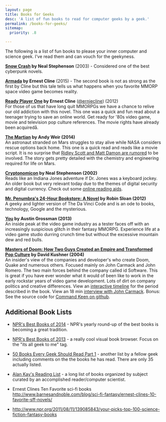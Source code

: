 ```yaml
---
layout: page
title: Books for Geeks
desc: 'A list of fun books to read for computer geeks by a geek.'
permalink: /books-for-geeks/
sitemap:
  priority: .8

---
```


The following is a list of fun books to please your inner computer and science geek. I've read them and can vouch for the geekyness.

**[Snow Crash](http://amzn.to/1WZR8I4) by Neal Stephenson** (2003) - Considered one of the best cyberpunk novels.

**[Armada][7] by Ernest Cline** (2015) - The second book is not as strong as the first by Cline but this tale tells us what happens when you favorite MMORP space video game becomes reality.

**[Ready Player One][6] by Ernest Cline** ([@erniecline](https://twitter.com/erniecline)) (2012)<br>
For those of us that have long quit MMORPGs we have a chance to relive our old addiction with this novel. This one was a quick and fun read about a teenager trying to save an online world. Get ready for '80s video game, movie and television pop culture references. The movie rights have already been acquiredå.


**[The Martian][1] by Andy Weir (2014)**<br>
An astronaut stranded on Mars struggles to stay alive while NASA considers rescue options back home. This one is a quick read and reads like a movie script. It is no surprise that [Ridley Scott and Matt Damon are rumored](http://www.hollywoodreporter.com/heat-vision/ridley-scott-direct-matt-damon-703887) to be involved. The story gets pretty detailed with the chemistry and engineering required for life on Mars.

**[Cryptonomicon][2] by Neal Stephenson (2002)**<br>
Reads like an Indiana Jones adventure if Dr. Jones was a keyboard jockey. An older book but very relevant today due to the themes of digital security and digital currency. Check out some [online reading aids](/blog/cryptonomicon-the-ultimate-computer-geek-novel-reading-aids).

**[Mr. Penumbra's 24-Hour Bookstore: A Novel][3] by Robin Sloan (2012)**<br>
A geeky and lighter version of The Da Vinci Code and is an ode to books, technology, Google and the mysterious.

**[You][4] by Austin Grossman (2013)**<br>
An inside peak at the video game industry as a tester faces off with an increasingly suspicious glitch in their fantasy MMORPG. Experience life at a video game studio durring crunch time but without the excessive mountain dew and red bulls.

**[Masters of Doom: How Two Guys Created an Empire and Transformed Pop Culture][5] by David Kushner (2004)**<br>
An insider's view of the companies and developer's who create Doom, Quake and numerous others. Focused mainly on John Carmack and John Romero. The two main forces behind the company called id Software. This is great if you have ever wonder what it would of been like to work in the early rockstar years of video game development. Lots of dirt on company politics and creative differences. View an <a href="http://www.jokecamp.com/doom">interactive timeline</a> for the period described in the book. View an 18 min <a href="http://youtu.be/NYa8kirsUfg">interview with John Carmack</a>. Bonus: See the source code for [Command Keen on github](https://github.com/keendreams/keen).

## Additional Book Lists

- [NPR's Best Books of 2014](http://apps.npr.org/best-books-2014/#/tag/its-all-geek-to-me) - NPR's yearly round-up of the best books is becoming a great tradition.

- [NPR's Best Books of 2013](http://apps.npr.org/best-books-2013/#/tag/its-all-geek-to-me "Best Books of 2013 by NPR") - a really cool visual book browser. Focus on the "its all geek to me" tag.

- [50 Books Every Geek Should Read Part 1](http://www.amazon.com/Books-Every-Geek-Should-Read/lm/RNB6EQAZW3MSX/?_encoding=UTF8&amp;camp=1789&amp;creative=390957&amp;linkCode=ur2&amp;tag=jokecamp-20) - another list by a fellow geek including comments on the the books he has read. There are only 35 actually listed.

- [Alan Kay's Reading List](http://c2.com/cgi/wiki?AlanKaysReadingList) - a long list of books organized by subject curated by an accomplished reader/computer scientist.

- Ernest Clines Ten Favorite sci-fi books http://www.barnesandnoble.com/blog/sci-fi-fantasy/ernest-clines-10-favorite-sff-novels/

- http://www.npr.org/2011/08/11/139085843/your-picks-top-100-science-fiction-fantasy-books

[1]: http://www.amazon.com/gp/product/B00EMXBDMA/ref=as_li_tl?ie=UTF8&camp=1789&creative=390957&creativeASIN=B00EMXBDMA&linkCode=as2&tag=jokecamp-20&linkId=7IRGJBD2LF73UZCF
[2]: http://www.amazon.com/gp/product/0060512806/ref=as_li_ss_tl?ie=UTF8&amp;camp=1789&amp;creative=390957&amp;creativeASIN=0060512806&amp;linkCode=as2&amp;tag=jokecamp-20

[3]: http://www.amazon.com/gp/product/B008FPOIT6/ref=as_li_ss_tl?ie=UTF8&amp;camp=1789&amp;creative=390957&amp;creativeASIN=B008FPOIT6&amp;linkCode=as2&amp;tag=jokecamp-20

[4]: http://www.amazon.com/gp/product/0316198536/ref=as_li_ss_tl?ie=UTF8&amp;camp=1789&amp;creative=390957&amp;creativeASIN=0316198536&amp;linkCode=as2&amp;tag=jokecamp-20

[5]: http://www.amazon.com/gp/product/0812972155?ie=UTF8&amp;camp=213733&amp;creative=393185&amp;creativeASIN=0812972155&amp;linkCode=shr&amp;tag=jokecamp-20&amp;qid=1384718277&amp;sr=1-1

[6]: http://www.amazon.com/gp/product/B004J4WKUQ/ref=as_li_tl?ie=UTF8&camp=1789&creative=390957&creativeASIN=B004J4WKUQ&linkCode=as2&tag=jokecamp-20&linkId=7SVJYT25NBJAUOLK

[7]:http://www.amazon.com/gp/product/0804137250/ref=as_li_tl?ie=UTF8&camp=1789&creative=390957&creativeASIN=0804137250&linkCode=as2&tag=jokecamp-20&linkId=JP3TE3ASYUTVMOFQ

